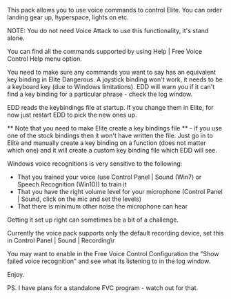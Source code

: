 This pack allows you to use voice commands to control Elite.  You can order landing gear up, hyperspace,
lights on etc.

NOTE: You do not need Voice Attack to use this functionality, it's stand alone.

You can find all the commands supported by using Help | Free Voice Control Help menu option.

You need to make sure any commands you want to say has an equivalent key binding in Elite Dangerous. A joystick binding won't work, it needs to be a keyboard key (due to Windows limitations). EDD will warn you if it can't find a key binding for a particular phrase - check the log window.

EDD reads the keybindings file at startup.  If you change them in Elite, for now just restart EDD to pick the new ones up.

** Note that you need to make Elite create a key bindings file ** - if you use one of the stock bindings then it won't have written the file.  Just go in to Elite and manually create a key binding on a function (does not matter which one) and it will create a custom key binding file which EDD will see.

Windows voice recognitions is very sensitive to the following:

* That you trained your voice (use Control Panel | Sound (Win7) or Speech Recognition (Win10)) to train it
* That you have the right volume level for your microphone (Control Panel | Sound, click on the mic and set the levels)
* That there is minimum other noise the microphone can hear

Getting it set up right can sometimes be a bit of a challenge.

Currently the voice pack supports only the default recording device, set this in Control Panel | Sound | Recording\r

You may want to enable in the Free Voice Control Configuration the \"Show failed voice recognition\" and see what its listening to in the log window.

Enjoy.

PS. I have plans for a standalone FVC program - watch out for that.